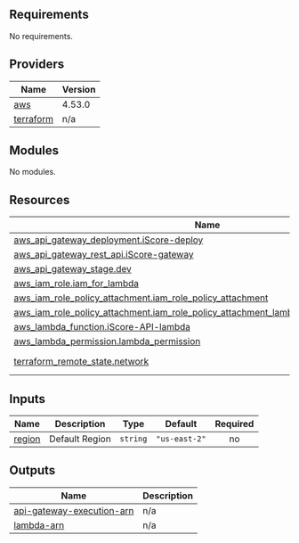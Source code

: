 <!-- BEGINNING OF PRE-COMMIT-TERRAFORM DOCS HOOK -->
## Requirements

No requirements.

## Providers

| Name | Version |
|------|---------|
| <a name="provider_aws"></a> [aws](#provider\_aws) | 4.53.0 |
| <a name="provider_terraform"></a> [terraform](#provider\_terraform) | n/a |

## Modules

No modules.

## Resources

| Name | Type |
|------|------|
| [aws_api_gateway_deployment.iScore-deploy](https://registry.terraform.io/providers/hashicorp/aws/latest/docs/resources/api_gateway_deployment) | resource |
| [aws_api_gateway_rest_api.iScore-gateway](https://registry.terraform.io/providers/hashicorp/aws/latest/docs/resources/api_gateway_rest_api) | resource |
| [aws_api_gateway_stage.dev](https://registry.terraform.io/providers/hashicorp/aws/latest/docs/resources/api_gateway_stage) | resource |
| [aws_iam_role.iam_for_lambda](https://registry.terraform.io/providers/hashicorp/aws/latest/docs/resources/iam_role) | resource |
| [aws_iam_role_policy_attachment.iam_role_policy_attachment](https://registry.terraform.io/providers/hashicorp/aws/latest/docs/resources/iam_role_policy_attachment) | resource |
| [aws_iam_role_policy_attachment.iam_role_policy_attachment_lambda_vpc_access_execution](https://registry.terraform.io/providers/hashicorp/aws/latest/docs/resources/iam_role_policy_attachment) | resource |
| [aws_lambda_function.iScore-API-lambda](https://registry.terraform.io/providers/hashicorp/aws/latest/docs/resources/lambda_function) | resource |
| [aws_lambda_permission.lambda_permission](https://registry.terraform.io/providers/hashicorp/aws/latest/docs/resources/lambda_permission) | resource |
| [terraform_remote_state.network](https://registry.terraform.io/providers/hashicorp/terraform/latest/docs/data-sources/remote_state) | data source |

## Inputs

| Name | Description | Type | Default | Required |
|------|-------------|------|---------|:--------:|
| <a name="input_region"></a> [region](#input\_region) | Default Region | `string` | `"us-east-2"` | no |

## Outputs

| Name | Description |
|------|-------------|
| <a name="output_api-gateway-execution-arn"></a> [api-gateway-execution-arn](#output\_api-gateway-execution-arn) | n/a |
| <a name="output_lambda-arn"></a> [lambda-arn](#output\_lambda-arn) | n/a |
<!-- END OF PRE-COMMIT-TERRAFORM DOCS HOOK -->